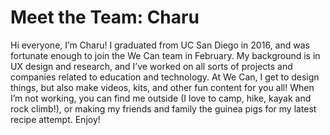 # Meet the Team: Charu
Hi everyone, I’m Charu! I graduated from UC San Diego in 2016, and was fortunate enough to join the We Can team in February. My background is in UX design and research, and I’ve worked on all sorts of projects and companies related to education and technology. At We Can, I get to design things, but also make videos, kits, and other fun content for you all! When I’m not working, you can find me outside (I love to camp, hike, kayak and rock climb!), or making my friends and family the guinea pigs for my latest recipe attempt. Enjoy!